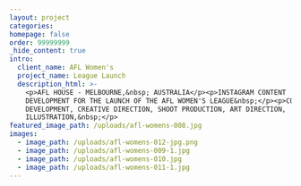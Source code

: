 ```yaml
---
layout: project
categories:
homepage: false
order: 99999999
_hide_content: true
intro:
  client_name: AFL Women's
  project_name: League Launch
  description_html: >-
    <p>AFL HOUSE - MELBOURNE,&nbsp; AUSTRALIA</p><p>INSTAGRAM CONTENT
    DEVELOPMENT FOR THE LAUNCH OF THE AFL WOMEN'S LEAGUE&nbsp;</p><p>CONCEPT
    DEVELOPMENT, CREATIVE DIRECTION, SHOOT PRODUCTION, ART DIRECTION,
    ILLUSTRATION,&nbsp;</p>
featured_image_path: /uploads/afl-womens-008.jpg
images:
  - image_path: /uploads/afl-womens-012-jpg.png
  - image_path: /uploads/afl-womens-009-1.jpg
  - image_path: /uploads/afl-womens-010.jpg
  - image_path: /uploads/afl-womens-011-1.jpg
---
```

